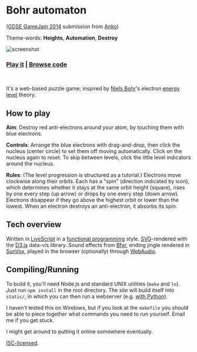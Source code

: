 # Bohr automaton

([GDSE GameJam 2014][1] submission from [Anko][2])

Theme-words: **Heights**, **Automation**, **Destroy**

![screenshot](https://cloud.githubusercontent.com/assets/5231746/4873861/a2a70a3e-622a-11e4-953b-3ed302c79b13.png)

### [Play it](http://cyan.io/bohr-automaton/) | [Browse code](https://github.com/anko/Bohr-Automaton)
<br />

It's a web-based puzzle game; inspired by [Niels Bohr](http://en.wikipedia.org/wiki/Niels_Bohr)'s electron [energy level](https://en.wikipedia.org/wiki/Energy_level) theory.


## How to play

**Aim**: Destroy red anti-electrons around your atom, by touching them with blue electrons.

**Controls**: Arrange the blue electrons with drag-and-drop, then click the nucleus (center circle) to set them off moving automatically. Click on the nucleus again to reset. To skip between levels, click the little level indicators around the nucleus.

**Rules**: (The level progression is structured as a tutorial.) Electrons move clockwise along their orbits. Each has a "spin" (direction indicated by icon), which determines whether it stays at the same orbit height (square), rises by one every step (up arrow) or drops by one every step (down arrow). Electrons disappear if they go above the highest orbit or lower than the lowest. When an electron destroys an anti-electron, it absorbs its spin.


## Tech overview

Written in [LiveScript](http://livescript.net/) in a [functional programming](http://en.wikipedia.org/wiki/Functional_programming) style. [SVG](http://en.wikipedia.org/wiki/Scalable_Vector_Graphics)-rendered with the [D3.js](http://d3js.org/) data-vis library. Sound effects from [Bfxr](http://www.bfxr.net/), ending jingle rendered in [SunVox](http://www.warmplace.ru/soft/sunvox/), played in the browser (optionally) through [WebAudio](http://webaudio.github.io/web-audio-api/).

## Compiling/Running

To build it, you'll need Node.js and standard UNIX utilities (`make` and `ln`). Just run `npm install` in the root directory. The site will build itself into `static/`, in which you can then run a webserver (e.g. [with Python](http://stackoverflow.com/questions/7943751/what-is-the-python3-equivalent-of-python-m-simplehttpserver)).

I haven't tested this on Windows, but if you look at the `makefile` you should be able to piece together what commands you need to run yourself. Email me if you get stuck.

I might get around to putting it online somewhere eventually.

[ISC-licensed](http://en.wikipedia.org/wiki/ISC_license).


[1]: http://meta.gamedev.stackexchange.com/questions/1794/anniversary-game-jam-2014
[2]: http://gamedev.stackexchange.com/users/7804/anko
